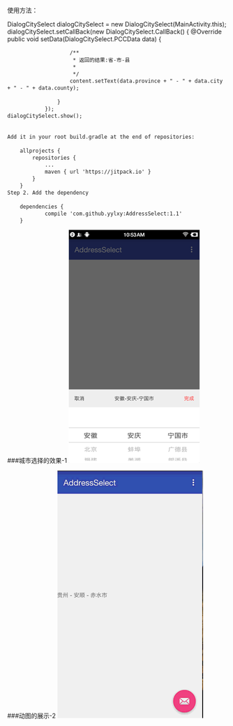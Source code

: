 使用方法：

   DialogCitySelect dialogCitySelect = new DialogCitySelect(MainActivity.this);
                dialogCitySelect.setCallBack(new DialogCitySelect.CallBack() {
                    @Override
                    public void setData(DialogCitySelect.PCCData data) {

                        /**
                         * 返回的结果:省-市-县
                         *
                         */
                        content.setText(data.province + " - " + data.city + " - " + data.county);

                    }
                });
    dialogCitySelect.show();


    Add it in your root build.gradle at the end of repositories:

    	allprojects {
    		repositories {
    			...
    			maven { url 'https://jitpack.io' }
    		}
    	}
    Step 2. Add the dependency

    	dependencies {
    	        compile 'com.github.yylxy:AddressSelect:1.1'
    	}


###城市选择的效果-1
![](https://github.com/yylxy/AddressSelect/blob/master/picture.png)

###动图的展示-2
![](https://github.com/yylxy/AddressSelect/blob/master/jdfw.gif)
